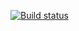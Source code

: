 [![Build status](https://ci.appveyor.com/api/projects/status/er3fr0ytc5hlhwu3?svg=true)](https://ci.appveyor.com/project/nmoraru/aqa-2-3)